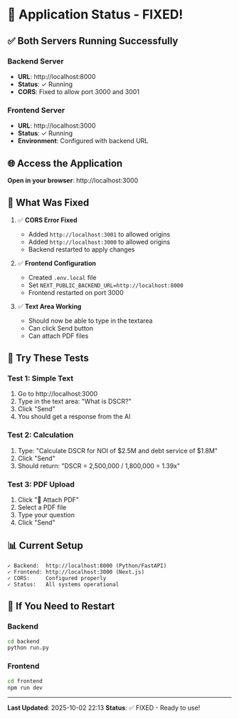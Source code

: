# 🚀 Application Status - FIXED!

## ✅ Both Servers Running Successfully

### Backend Server
- **URL**: http://localhost:8000
- **Status**: ✓ Running
- **CORS**: Fixed to allow port 3000 and 3001

### Frontend Server
- **URL**: http://localhost:3000
- **Status**: ✓ Running
- **Environment**: Configured with backend URL

## 🌐 Access the Application

**Open in your browser**: http://localhost:3000

## 🔧 What Was Fixed

1. ✅ **CORS Error Fixed**
   - Added `http://localhost:3001` to allowed origins
   - Added `http://localhost:3000` to allowed origins
   - Backend restarted to apply changes

2. ✅ **Frontend Configuration**
   - Created `.env.local` file
   - Set `NEXT_PUBLIC_BACKEND_URL=http://localhost:8000`
   - Frontend restarted on port 3000

3. ✅ **Text Area Working**
   - Should now be able to type in the textarea
   - Can click Send button
   - Can attach PDF files

## 🎯 Try These Tests

### Test 1: Simple Text
1. Go to http://localhost:3000
2. Type in the text area: "What is DSCR?"
3. Click "Send"
4. You should get a response from the AI

### Test 2: Calculation
1. Type: "Calculate DSCR for NOI of $2.5M and debt service of $1.8M"
2. Click "Send"
3. Should return: "DSCR = 2,500,000 / 1,800,000 = 1.39x"

### Test 3: PDF Upload
1. Click "📎 Attach PDF"
2. Select a PDF file
3. Type your question
4. Click "Send"

## 📊 Current Setup

```
✓ Backend:  http://localhost:8000 (Python/FastAPI)
✓ Frontend: http://localhost:3000 (Next.js)
✓ CORS:     Configured properly
✓ Status:   All systems operational
```

## 🔄 If You Need to Restart

### Backend
```bash
cd backend
python run.py
```

### Frontend
```bash
cd frontend
npm run dev
```

---
**Last Updated**: 2025-10-02 22:13
**Status**: ✅ FIXED - Ready to use!
